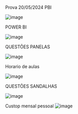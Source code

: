 Prova 20/05/2024 PBI

![image](https://github.com/xXTavaroviskXx/Informatica/assets/168144175/8848ac7a-eb9a-4bb5-8fb6-5d792e318f71)


POWER BI

![image](https://github.com/xXTavaroviskXx/Informatica/assets/168144175/09c50716-783a-4c19-be9d-4f7c664ca203)



QUESTÕES PANELAS

![image](https://github.com/xXTavaroviskXx/Informatica/assets/168144175/d456b5fb-3a3f-401a-88f9-dd1fbadee841)


Horario de aulas 


![image](https://github.com/xXTavaroviskXx/Informatica/assets/168144175/ea6a6a9a-d0d6-4b2f-9437-f46a34eb4a44)



QUESTÕES SANDALHAS


![image](https://github.com/xXTavaroviskXx/Informatica/assets/168144175/9e96c85b-ec01-4f78-8afb-e0f896318a38)

Custop mensal pessoal
![image](https://github.com/xXTavaroviskXx/Informatica/assets/168144175/e309415d-9cef-466b-8dcc-ed894e2cf676)
